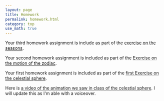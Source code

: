 ```yaml
---
layout: page
title: Homework
permalink: homework.html
category: top
use_math: true
---
```


Your third homework assignment is include as part of the <a href="tutorials/the-seasons/the-seasons.pdf">exercise on the seasons</a>.

Your second homework assignment is included as part of the <a href="tutorials/zodiac-motion/zodiac-motion.pdf">Exercise on the motion of the zodiac</a>.

Your first homework assignment is included as part of the <a href="tutorials/celestial-sphere/celestial-sphere.pdf">first Exercise on the celestial sphere</a>.

Here is <a href="https://www.youtube.com/watch?v=QDOjRP3nAi0">a video of the animation we saw in class of the celestial sphere</a>. I will update this as I'm able with a voiceover.
